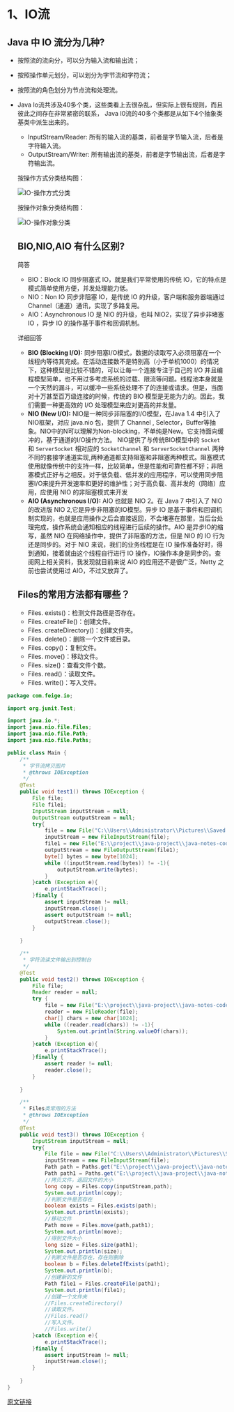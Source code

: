 # 1、IO流

## Java 中 IO 流分为几种?

- 按照流的流向分，可以分为输入流和输出流；
- 按照操作单元划分，可以划分为字节流和字符流；
- 按照流的角色划分为节点流和处理流。

- Java Io流共涉及40多个类，这些类看上去很杂乱，但实际上很有规则，而且彼此之间存在非常紧密的联系， Java I0流的40多个类都是从如下4个抽象类基类中派生出来的。

	- InputStream/Reader: 所有的输入流的基类，前者是字节输入流，后者是字符输入流。
	- OutputStream/Writer: 所有输出流的基类，前者是字节输出流，后者是字符输出流。

	按操作方式分类结构图：

	![IO-操作方式分类](IO流/sdfefsdf.jpg)

	按操作对象分类结构图：

	![IO-操作对象分类](IO流/iVFNyVCMSVCQi5wbmc.jpg)

	## BIO,NIO,AIO 有什么区别?

	简答

	- BIO：Block IO 同步阻塞式 IO，就是我们平常使用的传统 IO，它的特点是模式简单使用方便，并发处理能力低。
	- NIO：Non IO 同步非阻塞 IO，是传统 IO 的升级，客户端和服务器端通过 Channel（通道）通讯，实现了多路复用。
	- AIO：Asynchronous IO 是 NIO 的升级，也叫 NIO2，实现了异步非堵塞 IO ，异步 IO 的操作基于事件和回调机制。

	详细回答

	- **BIO (Blocking I/O):** 同步阻塞I/O模式，数据的读取写入必须阻塞在一个线程内等待其完成。在活动连接数不是特别高（小于单机1000）的情况下，这种模型是比较不错的，可以让每一个连接专注于自己的 I/O 并且编程模型简单，也不用过多考虑系统的过载、限流等问题。线程池本身就是一个天然的漏斗，可以缓冲一些系统处理不了的连接或请求。但是，当面对十万甚至百万级连接的时候，传统的 BIO 模型是无能为力的。因此，我们需要一种更高效的 I/O 处理模型来应对更高的并发量。
	- **NIO (New I/O):** NIO是一种同步非阻塞的I/O模型，在Java 1.4 中引入了NIO框架，对应 java.nio 包，提供了 Channel , Selector，Buffer等抽象。NIO中的N可以理解为Non-blocking，不单纯是New。它支持面向缓冲的，基于通道的I/O操作方法。 NIO提供了与传统BIO模型中的 `Socket` 和 `ServerSocket` 相对应的 `SocketChannel` 和 `ServerSocketChannel` 两种不同的套接字通道实现,两种通道都支持阻塞和非阻塞两种模式。阻塞模式使用就像传统中的支持一样，比较简单，但是性能和可靠性都不好；非阻塞模式正好与之相反。对于低负载、低并发的应用程序，可以使用同步阻塞I/O来提升开发速率和更好的维护性；对于高负载、高并发的（网络）应用，应使用 NIO 的非阻塞模式来开发
	- **AIO (Asynchronous I/O):** AIO 也就是 NIO 2。在 Java 7 中引入了 NIO 的改进版 NIO 2,它是异步非阻塞的IO模型。异步 IO 是基于事件和回调机制实现的，也就是应用操作之后会直接返回，不会堵塞在那里，当后台处理完成，操作系统会通知相应的线程进行后续的操作。AIO 是异步IO的缩写，虽然 NIO 在网络操作中，提供了非阻塞的方法，但是 NIO 的 IO 行为还是同步的。对于 NIO 来说，我们的业务线程是在 IO 操作准备好时，得到通知，接着就由这个线程自行进行 IO 操作，IO操作本身是同步的。查阅网上相关资料，我发现就目前来说 AIO 的应用还不是很广泛，Netty 之前也尝试使用过 AIO，不过又放弃了。

	## Files的常用方法都有哪些？

	- Files. exists()：检测文件路径是否存在。
	- Files. createFile()：创建文件。
	- Files. createDirectory()：创建文件夹。
	- Files. delete()：删除一个文件或目录。
	- Files. copy()：复制文件。
	- Files. move()：移动文件。
	- Files. size()：查看文件个数。
	- Files. read()：读取文件。
	- Files. write()：写入文件。

~~~java
package com.feige.io;

import org.junit.Test;

import java.io.*;
import java.nio.file.Files;
import java.nio.file.Path;
import java.nio.file.Paths;

public class Main {
    /**
     * 字节流拷贝图片
     * @throws IOException
     */
    @Test
    public void test1() throws IOException {
        File file;
        File file1;
        InputStream inputStream = null;
        OutputStream outputStream = null;
        try{
            file = new File("C:\\Users\\Administrator\\Pictures\\Saved Pictures\\sw4.jpg");
            inputStream = new FileInputStream(file);
            file1 = new File("E:\\project\\java-project\\java-notes-code\\io-stream\\img\\sw4.png");
            outputStream = new FileOutputStream(file1);
            byte[] bytes = new byte[1024];
            while ((inputStream.read(bytes)) != -1){
                outputStream.write(bytes);
            }
        }catch (Exception e){
            e.printStackTrace();
        }finally {
            assert inputStream != null;
            inputStream.close();
            assert outputStream != null;
            outputStream.close();
        }
        
    }

    /**
     * 字符流读文件输出到控制台
     */
    @Test
    public void test2() throws IOException {
        File file;
        Reader reader = null;
        try {
            file = new File("E:\\project\\java-project\\java-notes-code\\io-stream\\img\\Main.java");
            reader = new FileReader(file);
            char[] chars = new char[1024];
            while ((reader.read(chars)) != -1){
                System.out.println(String.valueOf(chars));
            }
        }catch (Exception e){
            e.printStackTrace();
        }finally {
            assert reader != null;
            reader.close();
        }
        
    }

    /**
     * Files类常用的方法
     * @throws IOException
     */
    @Test
    public void test3() throws IOException {
        InputStream inputStream = null;
        try{
            File file = new File("C:\\Users\\Administrator\\Pictures\\Saved Pictures\\sw4.jpg");
            inputStream = new FileInputStream(file);
            Path path = Paths.get("E:\\project\\java-project\\java-notes-code\\io-stream\\img\\sw.jpg");
            Path path1 = Paths.get("E:\\project\\java-project\\java-notes-code\\io-stream\\img1\\sw.png");
            //拷贝文件，返回文件的大小
            long copy = Files.copy(inputStream,path);
            System.out.println(copy);
            //判断文件是否存在
            boolean exists = Files.exists(path);
            System.out.println(exists);
            //移动文件
            Path move = Files.move(path,path1);
            System.out.println(move);
            //得到文件大小
            long size = Files.size(path1);
            System.out.println(size);
            //判断文件是否存在，存在则删除
            boolean b = Files.deleteIfExists(path1);
            System.out.println(b);
            //创建新的文件
            Path file1 = Files.createFile(path1);
            System.out.println(file1);
            //创建一个文件夹
            //Files.createDirectory()
            //读取文件。
            //Files.read()
            //写入文件。
            //Files.write()
        }catch (Exception e){
            e.printStackTrace();
        }finally {
            assert inputStream != null;
            inputStream.close();
        }
        
    }
}

~~~

[原文链接](https://thinkwon.blog.csdn.net/article/details/104390612)

